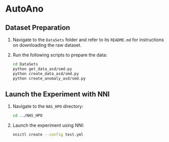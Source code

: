 # AutoAno

## Dataset Preparation

1. Navigate to the `DataSets` folder and refer to its `README.md` for instructions on downloading the raw dataset.

2. Run the following scripts to prepare the data:

   ```bash
   cd DataSets
   python get_data_asd/smd.py
   python create_data_asd/smd.py
   python create_anomaly_asd/smd.py
   ```

## Launch the Experiment with NNI

1. Navigate to the `NAS_HPO` directory:

   ```bash
   cd ../NAS_HPO
   ```

2. Launch the experiment using NNI:

   ```bash
   nnictl create --config test.yml
   ```
